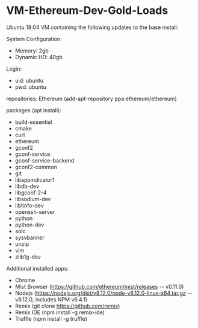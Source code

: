 # VM-Ethereum-Dev-Gold-Loads

Ubuntu 18.04 VM containing the following updates to the base install:

System Configuration:
- Memory: 2gb
- Dynamic HD: 40gb

Login:
- uid: ubuntu
- pwd: ubuntu

repositories:
Ethereum (add-apt-repository ppa:ethereum/ethereum)

packages (apt install):
- build-essential
- cmake
- curl
- ethereum
- gconf2
- gconf-service
- gconf-service-backend
- gconf2-common
- git
- libappindicator1
- libdb-dev
- libgconf-2-4
- libsodium-dev
- libtinfo-dev 
- openssh-server
- python
- python-dev
- solc
- sysvbanner
- unzip
- vim
- zlib1g-dev

Additional installed apps:
- Chrome
- Mist Browser (https://github.com/ethereum/mist/releases -- v0.11.0)
- Nodejs (https://nodejs.org/dist/v8.12.0/node-v8.12.0-linux-x64.tar.gz -- v8.12.0, includes NPM v6.4.1)
- Remix (git clone https://github.com/remix)
- Remix IDE (npm install -g remix-ide)
- Truffle (npm install -g truffle)
